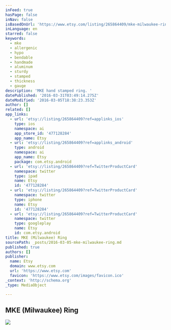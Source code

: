 ```yaml
---
inFeed: true
hasPage: false
inNav: false
isBasedOnUrl: 'https://www.etsy.com/listing/265864409/mke-milwaukee-ring?ref=related-1'
inLanguage: en
starred: false
keywords:
  - mke
  - allergenic
  - hypo
  - bendable
  - handmade
  - aluminum
  - sturdy
  - stamped
  - thickness
  - gauge
description: 'MKE hand stamped ring. '
datePublished: '2016-03-31T03:49:14.275Z'
dateModified: '2016-03-05T18:38:23.353Z'
author: []
related: []
app_links:
  - url: 'etsy://listing/265864409?ref=applinks_ios'
    type: ios
    namespace: ai
    app_store_id: '477128284'
    app_name: Etsy
  - url: 'etsy://listing/265864409?ref=applinks_android'
    type: android
    namespace: ai
    app_name: Etsy
    package: com.etsy.android
  - url: 'etsy://listing/265864409?ref=TwitterProductCard'
    namespace: twitter
    type: ipad
    name: Etsy
    id: '477128284'
  - url: 'etsy://listing/265864409?ref=TwitterProductCard'
    namespace: twitter
    type: iphone
    name: Etsy
    id: '477128284'
  - url: 'etsy://listing/265864409?ref=TwitterProductCard'
    namespace: twitter
    type: googleplay
    name: Etsy
    id: com.etsy.android
title: MKE (Milwaukee) Ring
sourcePath: _posts/2016-03-05-mke-milwaukee-ring.md
published: true
authors: []
publisher:
  name: Etsy
  domain: www.etsy.com
  url: 'https://www.etsy.com'
  favicon: 'https://www.etsy.com/images/favicon.ico'
_context: 'http://schema.org'
_type: MediaObject

---
```

<article style=""><h1>MKE (Milwaukee) Ring</h1><img src="https://s3-us-west-2.amazonaws.com/the-grid-img/p/d04031e35912349dd7defba56725c81b6720446a.jpg" /></article>